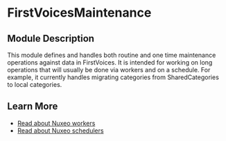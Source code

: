 # FirstVoicesMaintenance

## Module Description
This module defines and handles both routine and one time maintenance operations against data in FirstVoices.
It is intended for working on long operations that will usually be done via workers and on a schedule.
For example, it currently handles migrating categories from SharedCategories to local categories.

## Learn More

* [Read about Nuxeo workers](https://doc.nuxeo.com/nxdoc/work-and-workmanager/)
* [Read about Nuxeo schedulers](https://doc.nuxeo.com/studio/scheduling-periodic-events/)
